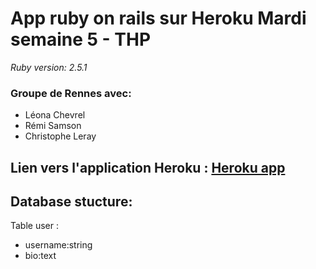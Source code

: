 # App ruby on rails sur Heroku Mardi semaine 5 - THP

*Ruby version: 2.5.1*

### Groupe de Rennes avec:
* Léona Chevrel
* Rémi Samson
* Christophe Leray

## Lien vers l'application Heroku : [Heroku app](https://i-luv-forms.herokuapp.com/)

## Database stucture:
Table user :
* username:string
* bio:text
 


        

